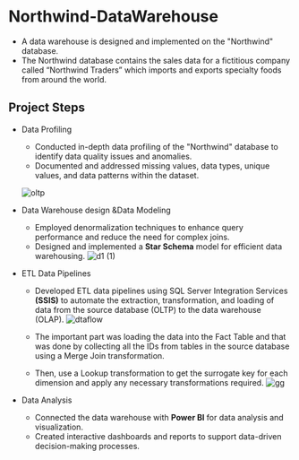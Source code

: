 # Northwind-DataWarehouse
- A data warehouse is designed and implemented on the "Northwind" database.<br /> 
- The Northwind database contains the sales data for a fictitious company called “Northwind Traders” which imports and exports specialty foods from around the world.

## Project Steps
- Data Profiling <br />
   - Conducted in-depth data profiling of the "Northwind" database to identify data quality issues and anomalies.<br /> 
   - Documented and addressed missing values, data types, unique values, and data patterns within the dataset.  <br />
  
  ![oltp](https://github.com/Yasmeen-Shamakh/Northwind-DataWarehouse/assets/57462948/28b3a0ea-e4e8-4cd7-8532-1cdc98f820d1)


- Data Warehouse design &Data Modeling  <br />
   - Employed denormalization techniques to enhance query performance and reduce the need for complex joins.
   - Designed and implemented a **Star Schema** model for efficient data warehousing.
  ![d1 (1)](https://github.com/Yasmeen-Shamakh/Northwind-DataWarehouse/assets/57462948/6486c633-e304-46f8-8f84-4aad7732715b)


- ETL Data Pipelines <br />
   - Developed ETL data pipelines using SQL Server Integration Services **(SSIS)** to automate the extraction, transformation, and loading of data from the source database (OLTP) to the data warehouse (OLAP).
  ![dtaflow](https://github.com/Yasmeen-Shamakh/Northwind-DataWarehouse/assets/57462948/7043d8b0-d958-4f9f-8316-3084f2030632)

   - The important part was loading the data into the Fact Table and that was done by collecting all the IDs from tables in the source database using a Merge Join transformation.
   - Then, use a Lookup transformation to get the surrogate key for each dimension and apply any necessary transformations required.
     ![gg](https://github.com/Yasmeen-Shamakh/Northwind-DataWarehouse/assets/57462948/7b346f7b-b1d2-4483-bab2-0e5c8dc7064a)


- Data Analysis <br />
   - Connected  the data warehouse with **Power BI** for data analysis and visualization.<br />
   - Created interactive dashboards and reports to support data-driven decision-making processes.<br />

